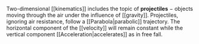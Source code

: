 Two-dimensional [[kinematics]] includes the topic of **projectiles** $-$ objects moving through the air under the influence of [[gravity]]. Projectiles, ignoring air resistance, follow a [[Parabola|parabolic]] trajectory. The horizontal component of the [[velocity]] will remain constant  while the vertical component [[Acceleration|accelerates]] as in free fall.